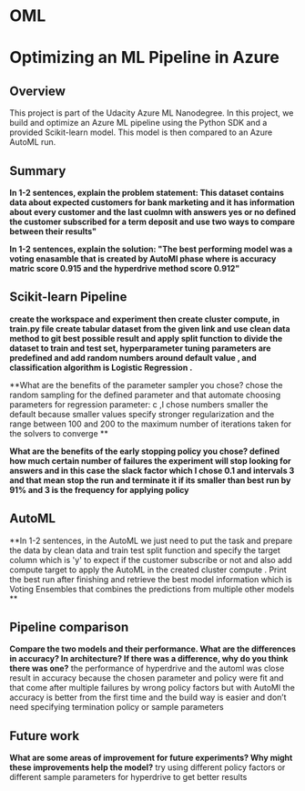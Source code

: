 # OML
# Optimizing an ML Pipeline in Azure

## Overview
This project is part of the Udacity Azure ML Nanodegree.
In this project, we build and optimize an Azure ML pipeline using the Python SDK and a provided Scikit-learn model.
This model is then compared to an Azure AutoML run.

## Summary
**In 1-2 sentences, explain the problem statement: This dataset contains data about expected customers for bank marketing and it has information about every customer and the last cuolmn with answers yes or no defined the customer subscribed for a term deposit and use two ways to compare between their results"**

**In 1-2 sentences, explain the solution: "The best performing model was a voting enasamble that is created by AutoMl phase where is accuracy matric score 0.915 and the hyperdrive method score 0.912"**

## Scikit-learn Pipeline
**create the workspace and experiment then create cluster compute, in train.py file create tabular dataset from the given link and use clean data method to git best possible result and apply split function to divide the dataset to train and test set, hyperparameter tuning parameters are predefined and add random numbers around default value , and classification algorithm is Logistic Regression .**

**What are the benefits of the parameter sampler you chose? chose the random sampling for the defined parameter and that automate choosing parameters for regression parameter: c ,I chose numbers smaller the default because smaller values specify stronger regularization and the range between 100 and 200 to the maximum number of iterations taken for the solvers to converge  **

**What are the benefits of the early stopping policy you chose? defined how much certain number of failures the experiment will stop looking for answers and in this case the slack factor which I chose 0.1 and intervals 3 and that mean stop the run and terminate it if its smaller than best run by 91% and 3 is the frequency for applying policy**

## AutoML
**In 1-2 sentences, in the AutoML we just need to put the task and prepare the data by clean data and train test split function and specify the target column which is 'y' to expect if the customer subscribe or not and also add compute target to apply the AutoML in the created cluster compute . Print the best run after finishing and retrieve the best model information which is Voting Ensembles that combines the predictions from multiple other models 
 **

## Pipeline comparison
**Compare the two models and their performance. What are the differences in accuracy? In architecture? If there was a difference, why do you think there was one?**
the performance of hyperdrive and the automl was close result in accuracy because the chosen parameter and policy were fit and that come after multiple failures by wrong policy factors but with AutoMl the accuracy is better from the first time and the build way is easier and don’t need specifying termination policy or sample parameters 

## Future work
**What are some areas of improvement for future experiments? Why might these improvements help the model?**
try using different policy factors or different sample parameters for hyperdrive to get better results  
